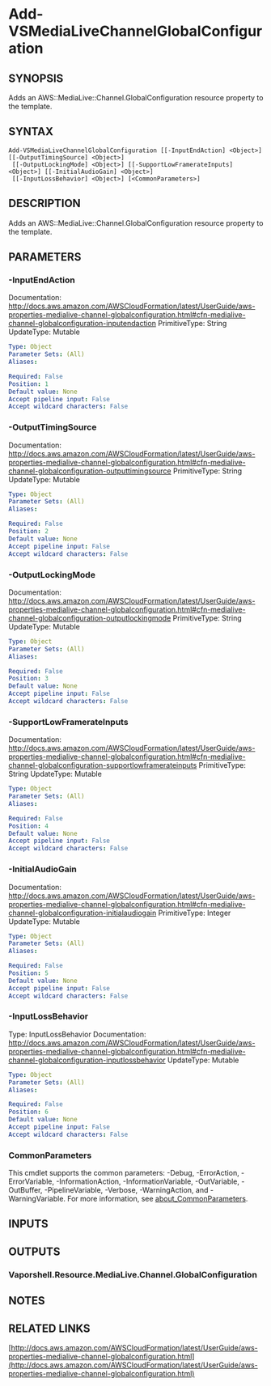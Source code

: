 # Add-VSMediaLiveChannelGlobalConfiguration

## SYNOPSIS
Adds an AWS::MediaLive::Channel.GlobalConfiguration resource property to the template.

## SYNTAX

```
Add-VSMediaLiveChannelGlobalConfiguration [[-InputEndAction] <Object>] [[-OutputTimingSource] <Object>]
 [[-OutputLockingMode] <Object>] [[-SupportLowFramerateInputs] <Object>] [[-InitialAudioGain] <Object>]
 [[-InputLossBehavior] <Object>] [<CommonParameters>]
```

## DESCRIPTION
Adds an AWS::MediaLive::Channel.GlobalConfiguration resource property to the template.

## PARAMETERS

### -InputEndAction
Documentation: http://docs.aws.amazon.com/AWSCloudFormation/latest/UserGuide/aws-properties-medialive-channel-globalconfiguration.html#cfn-medialive-channel-globalconfiguration-inputendaction
PrimitiveType: String
UpdateType: Mutable

```yaml
Type: Object
Parameter Sets: (All)
Aliases:

Required: False
Position: 1
Default value: None
Accept pipeline input: False
Accept wildcard characters: False
```

### -OutputTimingSource
Documentation: http://docs.aws.amazon.com/AWSCloudFormation/latest/UserGuide/aws-properties-medialive-channel-globalconfiguration.html#cfn-medialive-channel-globalconfiguration-outputtimingsource
PrimitiveType: String
UpdateType: Mutable

```yaml
Type: Object
Parameter Sets: (All)
Aliases:

Required: False
Position: 2
Default value: None
Accept pipeline input: False
Accept wildcard characters: False
```

### -OutputLockingMode
Documentation: http://docs.aws.amazon.com/AWSCloudFormation/latest/UserGuide/aws-properties-medialive-channel-globalconfiguration.html#cfn-medialive-channel-globalconfiguration-outputlockingmode
PrimitiveType: String
UpdateType: Mutable

```yaml
Type: Object
Parameter Sets: (All)
Aliases:

Required: False
Position: 3
Default value: None
Accept pipeline input: False
Accept wildcard characters: False
```

### -SupportLowFramerateInputs
Documentation: http://docs.aws.amazon.com/AWSCloudFormation/latest/UserGuide/aws-properties-medialive-channel-globalconfiguration.html#cfn-medialive-channel-globalconfiguration-supportlowframerateinputs
PrimitiveType: String
UpdateType: Mutable

```yaml
Type: Object
Parameter Sets: (All)
Aliases:

Required: False
Position: 4
Default value: None
Accept pipeline input: False
Accept wildcard characters: False
```

### -InitialAudioGain
Documentation: http://docs.aws.amazon.com/AWSCloudFormation/latest/UserGuide/aws-properties-medialive-channel-globalconfiguration.html#cfn-medialive-channel-globalconfiguration-initialaudiogain
PrimitiveType: Integer
UpdateType: Mutable

```yaml
Type: Object
Parameter Sets: (All)
Aliases:

Required: False
Position: 5
Default value: None
Accept pipeline input: False
Accept wildcard characters: False
```

### -InputLossBehavior
Type: InputLossBehavior
Documentation: http://docs.aws.amazon.com/AWSCloudFormation/latest/UserGuide/aws-properties-medialive-channel-globalconfiguration.html#cfn-medialive-channel-globalconfiguration-inputlossbehavior
UpdateType: Mutable

```yaml
Type: Object
Parameter Sets: (All)
Aliases:

Required: False
Position: 6
Default value: None
Accept pipeline input: False
Accept wildcard characters: False
```

### CommonParameters
This cmdlet supports the common parameters: -Debug, -ErrorAction, -ErrorVariable, -InformationAction, -InformationVariable, -OutVariable, -OutBuffer, -PipelineVariable, -Verbose, -WarningAction, and -WarningVariable. For more information, see [about_CommonParameters](http://go.microsoft.com/fwlink/?LinkID=113216).

## INPUTS

## OUTPUTS

### Vaporshell.Resource.MediaLive.Channel.GlobalConfiguration
## NOTES

## RELATED LINKS

[http://docs.aws.amazon.com/AWSCloudFormation/latest/UserGuide/aws-properties-medialive-channel-globalconfiguration.html](http://docs.aws.amazon.com/AWSCloudFormation/latest/UserGuide/aws-properties-medialive-channel-globalconfiguration.html)

